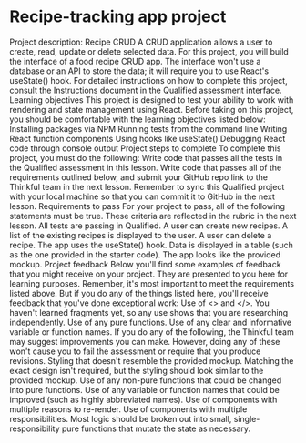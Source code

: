 # Recipe-tracking app project
 Project description: Recipe CRUD A CRUD application allows a user to create, read, update or delete selected data. For this project, you will build the interface of a food recipe CRUD app. The interface won't use a database or an API to store the data; it will require you to use React's useState() hook.  For detailed instructions on how to complete this project, consult the Instructions document in the Qualified assessment interface.  Learning objectives This project is designed to test your ability to work with rendering and state management using React. Before taking on this project, you should be comfortable with the learning objectives listed below:  Installing packages via NPM  Running tests from the command line  Writing React function components  Using hooks like useState()  Debugging React code through console output  Project steps to complete To complete this project, you must do the following:  Write code that passes all the tests in the Qualified assessment in this lesson.  Write code that passes all of the requirements outlined below, and submit your GitHub repo link to the Thinkful team in the next lesson.  Remember to sync this Qualified project with your local machine so that you can commit it to GitHub in the next lesson.  Requirements to pass For your project to pass, all of the following statements must be true. These criteria are reflected in the rubric in the next lesson.  All tests are passing in Qualified.  A user can create new recipes.  A list of the existing recipes is displayed to the user.  A user can delete a recipe.  The app uses the useState() hook.  Data is displayed in a table (such as the one provided in the starter code).  The app looks like the provided mockup.  Project feedback Below you'll find some examples of feedback that you might receive on your project. They are presented to you here for learning purposes.  Remember, it's most important to meet the requirements listed above. But if you do any of the things listed here, you'll receive feedback that you've done exceptional work:  Use of <> and </>. You haven't learned fragments yet, so any use shows that you are researching independently.  Use of any pure functions.  Use of any clear and informative variable or function names.  If you do any of the following, the Thinkful team may suggest improvements you can make. However, doing any of these won't cause you to fail the assessment or require that you produce revisions.  Styling that doesn't resemble the provided mockup. Matching the exact design isn't required, but the styling should look similar to the provided mockup.  Use of any non-pure functions that could be changed into pure functions.  Use of any variable or function names that could be improved (such as highly abbreviated names).  Use of components with multiple reasons to re-render.  Use of components with multiple responsibilities. Most logic should be broken out into small, single-responsibility pure functions that mutate the state as necessary.
